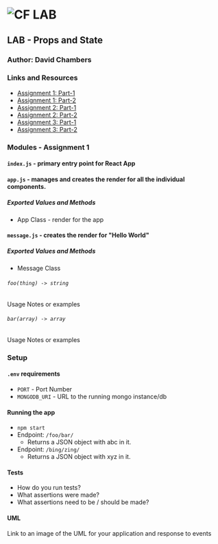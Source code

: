 ![CF](http://i.imgur.com/7v5ASc8.png) LAB
=================================================

## LAB - Props and State

### Author: David Chambers

### Links and Resources
* [Assignment 1: Part-1](https://codesandbox.io/s/qjkp3jx84)
* [Assignment 1: Part-2](https://codesandbox.io/s/82l84jpqw9)
* [Assignment 2: Part-1](https://codesandbox.io/s/18l5m3wor3)
* [Assignment 2: Part-2](https://codesandbox.io/s/yk9y5qz5l9)
* [Assignment 3: Part-1](https://codesandbox.io/s/20xp200nqp)
* [Assignment 3: Part-2](https://codesandbox.io/s/o4l58lm6pq)

### Modules - Assignment 1
#### `index.js` - primary entry point for React App

#### `app.js` - manages and creates the render for all the individual components.
##### Exported Values and Methods
* App Class - render for the app

#### `message.js` - creates the render for "Hello World"
##### Exported Values and Methods
* Message Class

###### `foo(thing) -> string`
Usage Notes or examples

###### `bar(array) -> array`
Usage Notes or examples

### Setup
#### `.env` requirements
* `PORT` - Port Number
* `MONGODB_URI` - URL to the running mongo instance/db

#### Running the app
* `npm start`
* Endpoint: `/foo/bar/`
  * Returns a JSON object with abc in it.
* Endpoint: `/bing/zing/`
  * Returns a JSON object with xyz in it.

#### Tests
* How do you run tests?
* What assertions were made?
* What assertions need to be / should be made?

#### UML
Link to an image of the UML for your application and response to events
